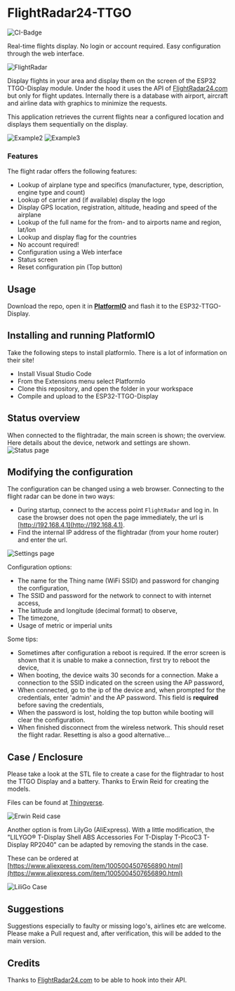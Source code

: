 # FlightRadar24-TTGO

![CI-Badge](https://github.com/rzeldent/esp32-flightradar24-ttgo/actions/workflows/main.yml/badge.svg?event=push)

Real-time flights display. No login or account required.
Easy configuration through the web interface.

![FlightRadar](assets/20220909_221059.jpg)

Display flights in your area and display them on the screen of the ESP32 TTGO-Display module.
Under the hood it uses the API of [FlightRadar24.com](https://www.flightradar24.com/) but only for flight updates.
Internally there is a database with airport, aircraft and airline data with graphics to minimize the requests.

This application retrieves the current flights near a configured location and displays them sequentially on the display.

![Example2](assets/20220909_221101.jpg)
![Example3](assets/20220909_221104.jpg)

### Features
The flight radar offers the following features:
- Lookup of airplane type and specifics (manufacturer, type, description, engine type and count)
- Lookup of carrier and (if available) display the logo
- Display GPS location, registration,  altitude, heading and speed of the airplane
- Lookup of the full name for the from- and to airports name and region, lat/lon
- Lookup and display flag for the countries
- No account required!
- Configuration using a Web interface
- Status screen
- Reset configuration pin (Top button)

## Usage
Download the repo, open it in [**PlatformIO**](https://platformio.org/) and flash it to the ESP32-TTGO-Display.

## Installing and running PlatformIO
Take the following steps to install platformIo. There is a lot of information on their site!
- Install Visual Studio Code
- From the Extensions menu select PlatformIo
- Clone this repository, and open the folder in your workspace
- Compile and upload to the ESP32-TTGO-Display

## Status overview
When connected to the flightradar, the main screen is shown; the overview.
Here details about the device, network and settings are shown.
![Status page](assets/status.png)

## Modifying the configuration
The configuration can be changed using a web browser. Connecting to the flight radar can be done in two ways:
- During startup, connect to the access point ```FlightRadar``` and log in. In case the browser does not open the page immediately, the url is [http://192.168.4.1](http://192.168.4.1).
- Find the internal IP address of the flightradar (from your home router) and enter the url.

![Settings page](assets/configuration.png)

Configuration options:
- The name for the Thing name (WiFi SSID) and password for changing the configuration,
- The SSID and password for the network to connect to with internet access,
- The latitude and longitude (decimal format) to observe,
- The timezone,
- Usage of metric or imperial units

Some tips:
- Sometimes after configuration a reboot is required. If the error screen is shown that it is unable to make a connection, first try to reboot the device,
- When booting, the device waits 30 seconds for a connection. Make a connection to the SSID indicated on the screen using the AP password,
- When connected, go to the ip of the device and, when prompted for the credentials, enter 'admin' and the AP password. This field is **required** before saving the credentials,
- When the password is lost, holding the top button while booting will clear the configuration.
- When finished disconnect from the wireless network. This should reset the flight radar. Resetting is also a good alternative...

## Case / Enclosure
Please take a look at the STL file to create a case for the flightradar to host the TTGO Display and a battery.
Thanks to Erwin Reid for creating the models.

Files can be found at [Thingverse](https://www.thingiverse.com/thing:5412296/files).

![Erwin Reid case](assets/featured_preview_Capture.jpg)

Another option is from LilyGo (AliExpress).
With a little modification, the "LILYGO® T-Display Shell ABS Accessories For T-Display T-PicoC3 T-Display RP2040" can be adapted by removing the stands in the case.

These can be ordered at [https://www.aliexpress.com/item/1005004507656890.html](https://www.aliexpress.com/item/1005004507656890.html)

![LiliGo Case](assets/S6573ff3851164766ab1a3648b04ba30b1.jpg)

## Suggestions
Suggestions especially to faulty or missing logo's, airlines etc are welcome. Please make a Pull request and, after verification, this will be added to the main version.

## Credits
Thanks to [FlightRadar24.com](https://www.flightradar24.com/) to be able to hook into their API.
